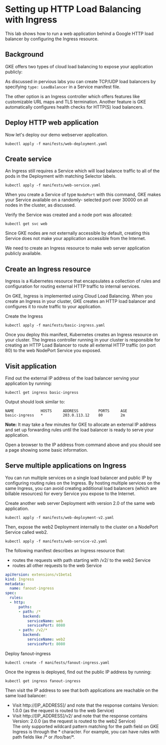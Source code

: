 # Setting up HTTP Load Balancing with Ingress
This lab shows how to run a web application behind a Google HTTP load balancer by configuring the Ingress resource.

## Background
GKE offers two types of cloud load balancing to expose your application publicly:

As discussed in pervious labs you can create TCP/UDP load balancers by specifying `type: LoadBalancer` in a Service manifest file. 

The other option is an Ingress controller which offers features like customizable URL maps and TLS termination. Another feature is GKE automatically configures health checks for HTTP(S) load balancers.

## Deploy HTTP web application 
Now let's deploy our demo webserver application. 
```
kubectl apply -f manifests/web-deployment.yaml
```

## Create service
An Ingress still requires a Service which will load balance traffic to all of the pods in the Deployment with matching Selector labels. 
```
kubectl apply -f manifests/web-service.yaml
```

When you create a Service of type `NodePort` with this command, GKE makes your Service available on a randomly- selected port over 30000 on all nodes in the cluster, as discussed.

Verify the Service was created and a node port was allocated:
```
kubectl get svc web
```

Since GKE nodes are not externally accessible by default, creating this Service does not make your application accessible from the Internet.

We need to create an Ingress resource to make web server application publicly available.

## Create an Ingress resource

Ingress is a Kubernetes resource that encapsulates a collection of rules and configuration for routing external HTTP traffic to internal services.

On GKE, Ingress is implemented using Cloud Load Balancing. When you create an Ingress in your cluster, GKE creates an HTTP load balancer and configures it to route traffic to your application.

Create the Ingress 
```
kubectl apply -f manifests/basic-ingress.yaml
```
Once you deploy this manifest, Kubernetes creates an Ingress resource on your cluster. The Ingress controller running in your cluster is responsible for creating an HTTP Load Balancer to route all external HTTP traffic (on port 80) to the web NodePort Service you exposed.

## Visit application

Find out the external IP address of the load balancer serving your application by running:
```
kubectl get ingress basic-ingress
```

Output should look similar to: 
```
NAME            HOSTS     ADDRESS         PORTS     AGE
basic-ingress   *         203.0.113.12    80        2m
```

**Note:**  It may take a few minutes for GKE to allocate an external IP address and set up forwarding rules until the load balancer is ready to serve your application. 

Open a browser to the IP address from command above and you should see a page showing some basic information. 

## Serve multiple applications on Ingress   
You can run multiple services on a single load balancer and public IP by configuring routing rules on the Ingress. By hosting multiple services on the same Ingress, you can avoid creating additional load balancers (which are billable resources) for every Service you expose to the Internet.

Create another web server Deployment with version 2.0 of the same web application.

```
kubectl apply -f manifests/web-deployment-v2.yaml
```

Then, expose the web2 Deployment internally to the cluster on a NodePort Service called web2.   
```
kubectl apply -f manifests/web-service-v2.yaml
```

The following manifest describes an Ingress resource that:   

* routes the requests with path starting with /v2/ to the web2 Service   
* routes all other requests to the web Service   

```yaml
apiVersion: extensions/v1beta1
kind: Ingress
metadata:
  name: fanout-ingress
spec:
  rules:
  - http:
      paths:
      - path: /*
        backend:
          serviceName: web
          servicePort: 8080
      - path: /v2/*
        backend:
          serviceName: web2
          servicePort: 8080
```

Deploy fanout-ingress
```
kubectl create -f manifests/fanout-ingress.yaml
```

Once the ingress is deployed, find out the public IP address by running:
```
kubectl get ingress fanout-ingress 
```

Then visit the IP address to see that both applications are reachable on the same load balancer:   

* Visit http://[IP_ADDRESS]/ and note that the response contains Version: 1.0.0 (as the request is routed to the web Service)   
* Visit http://[IP_ADDRESS]/v2/ and note that the response contains Version: 2.0.0 (as the request is routed to the web2 Service)   
The only supported wildcard pattern matching for the path field on GKE Ingress is through the * character. For example, you can have rules with path fields like /* or /foo/bar/*.   



